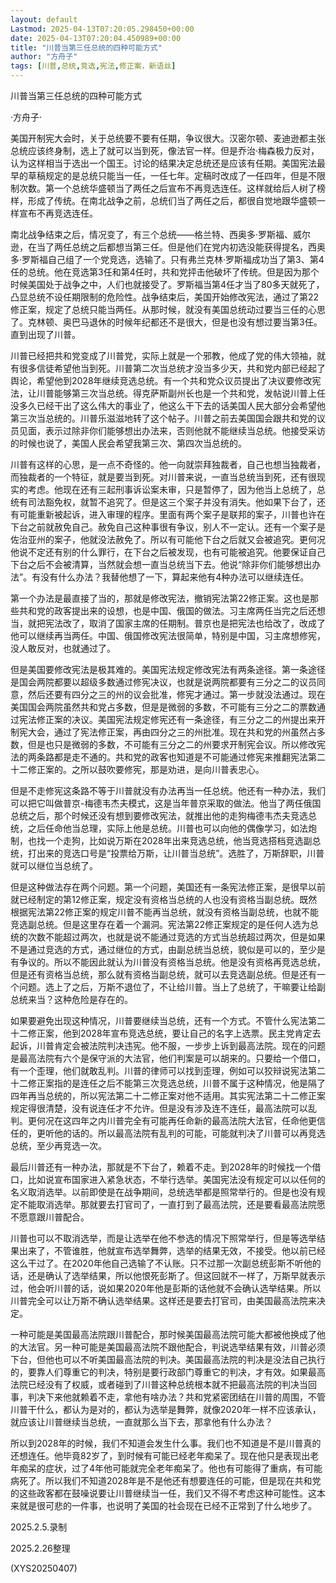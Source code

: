 ```yaml
---
layout: default
Lastmod: 2025-04-13T07:20:05.298450+00:00
date: 2025-04-13T07:20:04.450989+00:00
title: "川普当第三任总统的四种可能方式"
author: "方舟子"
tags: [川普,总统,竞选,宪法,修正案，新语丝]
---
```


川普当第三任总统的四种可能方式

·方舟子·

美国开制宪大会时，关于总统要不要有任期，争议很大。汉密尔顿、麦迪逊都主张总统应该终身制，选上了就可以当到死，像法官一样。但是乔治·梅森极力反对，认为这样相当于选出一个国王。讨论的结果决定总统还是应该有任期。美国宪法最早的草稿规定的是总统只能当一任，一任七年。定稿时改成了一任四年，但是不限制次数。第一个总统华盛顿当了两任之后宣布不再竞选连任。这样就给后人树了榜样，形成了传统。在南北战争之前，总统们当了两任之后，都很自觉地跟华盛顿一样宣布不再竞选连任。

南北战争结束之后，情况变了，有三个总统——格兰特、西奥多·罗斯福、威尔逊，在当了两任总统之后都想当第三任。但是他们在党内初选没能获得提名，西奥多·罗斯福自己组了一个党竞选，选输了。只有弗兰克林·罗斯福成功当了第3、第4任的总统。他在竞选第3任和第4任时，共和党抨击他破坏了传统。但是因为那个时候美国处于战争之中，人们也就接受了。罗斯福当第4任才当了80多天就死了，凸显总统不设任期限制的危险性。战争结束后，美国开始修改宪法，通过了第22修正案，规定了总统只能当两任。从那时候，就没有美国总统动过要当三任的心思了。克林顿、奥巴马退休的时候年纪都还不是很大，但是也没有想过要当第3任。直到出现了川普。

川普已经把共和党变成了川普党，实际上就是一个邪教，他成了党的伟大领袖，就有很多信徒希望他当到死。川普第二次当总统才没当多少天，共和党内部已经起了舆论，希望他到2028年继续竞选总统。有一个共和党众议员提出了决议要修改宪法，让川普能够第三次当总统。得克萨斯副州长也是一个共和党，发帖说川普上任没多久已经干出了这么伟大的事业了，他这么干下去的话美国人民大部分会希望他第三次当总统的。川普乐滋滋地转了这个帖子。川普之前去美国国会跟共和党的议员见面，表示过除非你们能够想出办法来，否则他就不能继续当总统。他接受采访的时候也说了，美国人民会希望我第三次、第四次当总统的。

川普有这样的心思，是一点不奇怪的。他一向就崇拜独裁者，自己也想当独裁者，而独裁者的一个特征，就是要当到死。对川普来说，一直当总统当到死，还有很现实的考虑。他现在还有三起刑事诉讼案未审，只是暂停了，因为他当上总统了，总统有司法豁免权，就暂不追究了。但是这三个案子并没有消失。他如果下台了，还有可能重新被起诉，进入审理的程序。里面有两个案子是联邦的案子，川普也许在下台之前就赦免自己。赦免自己这种事很有争议，别人不一定认。还有一个案子是佐治亚州的案子，他就没法赦免了。所以有可能他下台之后就又会被追究。更何况他说不定还有别的什么罪行，在下台之后被发现，也有可能被追究。他要保证自己下台之后不会被清算，当然就会想一直当总统当下去。他说“除非你们能够想出办法”。有没有什么办法？我替他想了一下，算起来他有4种办法可以继续连任。

第一个办法是最直接了当的，那就是修改宪法，撤销宪法第22修正案。这也是那些共和党的政客提出来的设想，也是中国、俄国的做法。习主席两任当完之后还想当，就把宪法改了，取消了国家主席的任期制。普京也是把宪法也给改了，改成了他可以继续再当两任。中国、俄国修改宪法很简单，特别是中国，习主席想修宪，没人敢反对，也就通过了。

但是美国要修改宪法是极其难的。美国宪法规定修改宪法有两条途径。第一条途径是国会两院都要以超级多数通过修宪决议，也就是说两院都要有三分之二的议员同意，然后还要有四分之三的州的议会批准，修宪才通过。第一步就没法通过。现在美国国会两院虽然共和党占多数，但是是微弱的多数，不可能有三分之二的票数通过宪法修正案的决议。美国宪法规定修宪还有一条途径，有三分之二的州提出来开制宪大会，通过了宪法修正案，再由四分之三的州批准。现在共和党的州虽然占多数，但是也只是微弱的多数，不可能有三分之二的州要求开制宪会议。所以修改宪法的两条路都是走不通的。共和党的政客也知道是不可能通过修宪来推翻宪法第二十二修正案的。之所以鼓吹要修宪，那是劝进，是向川普表忠心。

但是不走修宪这条路不等于川普就没有办法再当一任总统。他还有一种办法，我们可以把它叫做普京-梅德韦杰夫模式，这是当年普京采取的做法。他当了两任俄国总统之后，那个时候还没有想到要修改宪法，就推出他的走狗梅德韦杰夫竞选总统，之后任命他当总理，实际上他是总统。川普也可以向他的偶像学习，如法炮制，也找一个走狗，比如说万斯在2028年出来竞选总统，他当竞选搭档竞选副总统，打出来的竞选口号是“投票给万斯，让川普当总统”。选胜了，万斯辞职，川普就可以继位当总统了。

但是这种做法存在两个问题。第一个问题，美国还有一条宪法修正案，是很早以前就已经制定的第12修正案，规定没有资格当总统的人也没有资格当副总统。既然根据宪法第22修正案的规定川普不能再当总统，就没有资格当副总统，也就不能竞选副总统。但是这里存在着一个漏洞。宪法第22修正案规定的是任何人选为总统的次数不能超过两次，也就是说不能通过竞选的方式当总统超过两次，但是如果不是通过竞选的方式，通过继位的方式，由副总统当总统，貌似是可以的，至少是有争议的。所以不能因此就认为川普没有资格当总统。他是没有资格再竞选总统，但是还有资格当总统，那么就有资格当副总统，就可以去竞选副总统。但是还有一个问题。选上了之后，万斯不退位了，不让给川普。当上了总统了，干嘛要让给副总统来当？这种危险是存在的。

如果要避免出现这种情况，川普要继续当总统，还有一个方式。不管什么宪法第二十二修正案，他到2028年宣布竞选总统，要让自己的名字上选票。民主党肯定去起诉，川普肯定会被法院判决违宪。他不服，一步步上诉到最高法院。现在的问题是最高法院有六个是保守派的大法官，他们判案是可以胡来的。只要给一个借口，有一个歪理，他们就敢乱判。川普的律师可以找到歪理，例如可以狡辩说宪法第二十二修正案指的是连任之后不能第三次竞选总统，川普不属于这种情况，他是隔了四年再当总统的，所以宪法第二十二修正案对他不适用。其实宪法第二十二修正案规定得很清楚，没有说连任才不允许。但是没有涉及连不连任，最高法院可以乱判。更何况在这四年之内川普完全有可能再任命新的最高法院大法官，任命他更信任的，更听他的话的。所以最高法院有乱判的可能，可能就判决了川普可以再竞选总统，至少再竞选一次。

最后川普还有一种办法，那就是不下台了，赖着不走。到2028年的时候找一个借口，比如说宣布国家进入紧急状态，不举行选举。美国宪法没有规定可以以任何的名义取消选举。以前即使是在战争期间，总统选举都是照常举行的。但是也没有规定不能取消选举。那就要去打官司了，一直打到了最高法院，还是要看最高法院愿不愿意跟川普配合。

川普也可以不取消选举，而是让选举在他不参选的情况下照常举行，但是等选举结果出来了，不管谁胜，他就宣布选举舞弊，选举的结果无效，不接受。他以前已经这么干过了。在2020年他自己选输了不认账。只不过那一次副总统彭斯不听他的话，还是确认了选举结果，所以他恨死彭斯了。但这回就不一样了，万斯早就表示过，他会听川普的话，说如果2020年他是彭斯的话他就不会确认选举结果。所以川普完全可以让万斯不确认选举结果。这样还是要去打官司，由美国最高法院来决定。

一种可能是美国最高法院跟川普配合，那时候美国最高法院可能大都被他换成了他的大法官。另一种可能是美国最高法院不跟他配合，判说选举结果有效，川普必须下台，但他也可以不听美国最高法院的判决。美国最高法院的判决是没法自己执行的，要靠人们尊重它的判决，特别是要行政部门尊重它的判决，才有效。如果最高法院已经没有了权威，或者碰到了川普这种总统根本就不把最高法院的判决当回事，判决下来他就赖着不走，拿他有啥办法？共和党紧密团结在川普的周围，不管川普干什么，都认为是对的，都认为选举是舞弊，就像2020年一样不应该承认，就应该让川普继续当总统，一直就那么当下去，那拿他有什么办法？

所以到2028年的时候，我们不知道会发生什么事。我们也不知道是不是川普真的还想连任。他毕竟82岁了，到时候有可能已经老年痴呆了。现在他只是表现出老年痴呆的症状，过了4年他可能就完全老年痴呆了。他也有可能得了重病，有可能病死了。所以我们不知道2028年是不是他还有想要连任的可能，但是现在共和党的这些政客都在鼓噪说要让川普继续当一任，我们又不得不考虑这种可能性。这本来就是很可悲的一件事，也说明了美国的社会现在已经不正常到了什么地步了。

2025.2.5.录制

2025.2.26整理

(XYS20250407)

